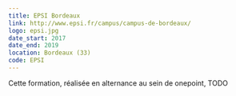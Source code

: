 ```yaml
---
title: EPSI Bordeaux
link: http://www.epsi.fr/campus/campus-de-bordeaux/
logo: epsi.jpg
date_start: 2017
date_end: 2019
location: Bordeaux (33)
code: EPSI
---
```


Cette formation, réalisée en alternance au sein de onepoint, TODO